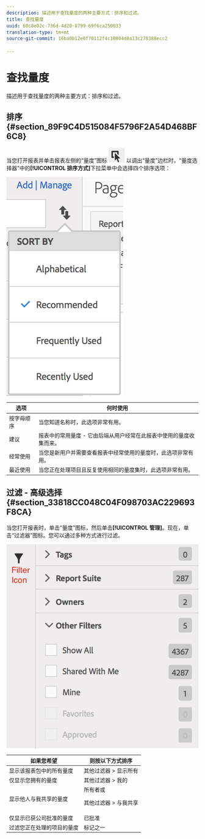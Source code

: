 ```yaml
---
description: 描述用于查找量度的两种主要方式：排序和过滤。
title: 查找量度
uuid: 60c8e02c-736d-4d20-8799-69f6ca250033
translation-type: tm+mt
source-git-commit: 16ba0b12e0f70112f4c10804d0a13c278388ecc2

---
```



# 查找量度

描述用于查找量度的两种主要方式：排序和过滤。

## 排序 {#section_89F9C4D515084F5796F2A54D468BF6C8}

当您打开报表并单击报表左侧的“量度”图标 ![](assets/metrics_icon.png) 以调出“量度”边栏时，“量度选择器”中的&#x200B;**[!UICONTROL 排序方式]**&#x200B;下拉菜单中会选择四个排序选项：

![](assets/cm_sort.png)

| 选项 | 何时使用 |
|---|---|
| 按字母顺序 | 当您知道名称时，此选项非常有用。 |
| 建议 | 报表中的常用量度 - 它由后端从用户经常在此报表中使用的量度收集而来。 |
| 经常使用 | 当您是新用户并需要查看报表中经常使用的量度时，此选项非常有用。 |
| 最近使用 | 当您正在处理项目且反复使用相同的量度集时，此选项非常有用。 |

## 过滤 - 高级选择 {#section_33818CC048C04F098703AC229693F8CA}

当您打开报表时，单击“量度”图标，然后单击&#x200B;**[!UICONTROL 管理]**。现在，单击“过滤器”图标。您可以通过多种方式进行过滤。

![](assets/cm_advanced_sel.png)

<table id="table_269081BC9DF54FFDA4E949FFC7488F42"> 
 <thead> 
  <tr> 
   <th colname="col1" class="entry"> 如果您希望 </th> 
   <th colname="col2" class="entry"> 则按以下方式排序 </th> 
  </tr>
 </thead>
 <tbody> 
  <tr> 
   <td colname="col1"> 显示该报表包中的所有量度 </td> 
   <td colname="col2"><span class="ignoretag"><span class="uicontrol"> 其他过滤器</span> &gt; <span class="uicontrol">显示所有</span></span> </td> 
  </tr> 
  <tr> 
   <td colname="col1"> 仅显示您拥有的量度 </td> 
   <td colname="col2"><span class="uicontrol"> 其他过滤器</span> &gt; <span class="uicontrol">我的</span> </td> 
  </tr> 
  <tr> 
   <td colname="col1"> 显示他人与我共享的量度 </td> 
   <td colname="col2"><span class="uicontrol">所有者</span>或 <p><span class="uicontrol"> 其他过滤器</span> &gt; <span class="uicontrol">与我共享</span> </p> </td> 
  </tr> 
  <tr> 
   <td colname="col1"> 仅显示已获公司批准的量度 </td> 
   <td colname="col2"><span class="uicontrol"> 已批准</span> </td> 
  </tr> 
  <tr> 
   <td colname="col1"> 过滤您正在处理的项目的量度 </td> 
   <td colname="col2"><span class="uicontrol">标记</span>之一 </td> 
  </tr> 
 </tbody> 
</table>

